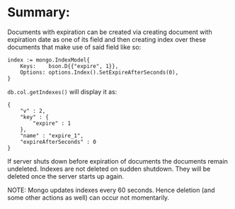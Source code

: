 # Summary:
Documents with expiration can be created via creating document with expiration date as one of its field
and then creating index over these documents that make use of said field like so:
```   
index := mongo.IndexModel{
    Keys:    bson.D{{"expire", 1}},
    Options: options.Index().SetExpireAfterSeconds(0),
}
```
`db.col.getIndexes()` will display it as: 
```
{
	"v" : 2,
	"key" : {
		"expire" : 1
	},
	"name" : "expire_1",
	"expireAfterSeconds" : 0
}
```

If server shuts down before expiration of documents the documents remain undeleted.
Indexes are not deleted on sudden shutdown. They will be deleted once the server starts up again. 

NOTE: Mongo updates indexes every 60 seconds. Hence deletion (and some other actions as well)
can occur not momentarily. 
